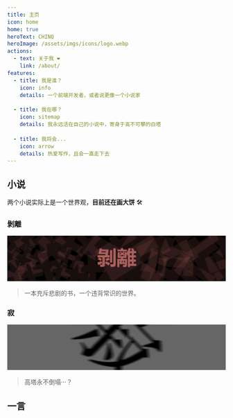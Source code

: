 ```yaml
---
title: 主页
icon: home
home: true
heroText: CHINQ
heroImage: /assets/imgs/icons/logo.webp
actions:
  - text: 关于我 ❤️
    link: /about/
features:
  - title: 我是谁？
    icon: info
    details: 一个前端开发者，或者说更像一个小说家

  - title: 我在哪？
    icon: sitemap
    details: 我永远活在自己的小说中，寄身于高不可攀的白塔

  - title: 我将会...
    icon: arrow
    details: 热爱写作，且会一直走下去
---
```


## 小说

两个小说实际上是一个世界观，**目前还在画大饼** 🛠️

### 剝離

[![undefined_banner](/assets/imgs/novels/undefined_banner.webp)](/novels/undefined.md)

> 一本充斥悲剧的书，一个违背常识的世界。

### 寂 <Badge type='tip' text='WIP' vertical='top' />

[![silent_banner](/assets/imgs/novels/silent_banner.webp)](/novels/silent.md)

> 高塔永不倒塌···？

## 一言

<hitokoto />
